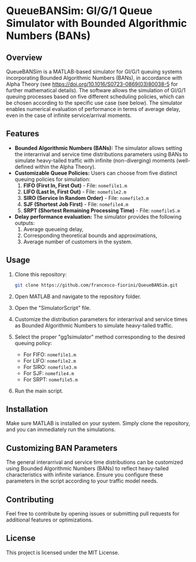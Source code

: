 # QueueBANSim: GI/G/1 Queue Simulator with Bounded Algorithmic Numbers (BANs)

## Overview
QueueBANSim is a MATLAB-based simulator for GI/G/1 queuing systems incorporating Bounded Algorithmic Numbers (BANs), in accordance with Alpha Theory (see https://doi.org/10.1016/S0723-0869(03)80038-5 for further mathematical details). The software allows the simulation of GI/G/1 queuing processes based on five different scheduling policies, which can be chosen according to the specific use case (see below). The simulator enables numerical evaluation of performance in terms of average delay, even in the case of infinite service/arrival moments.

## Features
- **Bounded Algorithmic Numbers (BANs):** The simulator allows setting the interarrival and service time distributions parameters using BANs to simulate heavy-tailed traffic with infinite (non-diverging) moments (well-defined within the Alpha Theory).
- **Customizable Queue Policies:** Users can choose from five distinct queuing policies for simulation:
  1. **FIFO (First In, First Out)** - File: `nomefile1.m`
  2. **LIFO (Last In, First Out)** - File: `nomefile2.m`
  3. **SIRO (Service In Random Order)** - File: `nomefile3.m`
  4. **SJF (Shortest Job First)** - File: `nomefile4.m`
  5. **SRPT (Shortest Remaining Processing Time)** - File: `nomefile5.m`
- **Delay performance evaluation:** The simulator provides the following outputs:
  1. Average queueing delay,
  2. Corresponding theoretical bounds and approximations,
  3. Average number of customers in the system.


## Usage
1. Clone this repository:
    ```bash
    git clone https://github.com/francesco-fiorini/QueueBANSim.git
    ```
2. Open MATLAB and navigate to the repository folder.

3. Open the "SimulatorScript" file.

4. Customize the distribution parameters for interarrival and service times as Bounded Algorithmic Numbers to simulate heavy-tailed traffic.

5. Select the proper "gg1simulator" method corresponding to the desired queuing policy:
   - For FIFO: `nomefile1.m`
   - For LIFO: `nomefile2.m`
   - For SIRO: `nomefile3.m`
   - For SJF: `nomefile4.m`
   - For SRPT: `nomefile5.m`

6. Run the main script.

## Installation
Make sure MATLAB is installed on your system. Simply clone the repository, and you can immediately run the simulations.

## Customizing BAN Parameters
The general interarrival and service time distributions can be customized using Bounded Algorithmic Numbers (BANs) to reflect heavy-tailed characteristics with infinite variance. Ensure you configure these parameters in the script according to your traffic model needs.

## Contributing
Feel free to contribute by opening issues or submitting pull requests for additional features or optimizations.

## License
This project is licensed under the MIT License.
